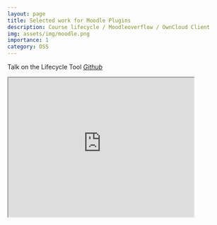 ```yaml
---
layout: page
title: Selected work for Moodle Plugins
description: Course lifecycle / Moodleoverflow / OwnCloud Client
img: assets/img/moodle.png
importance: 1
category: OSS
---
```


Talk on the Lifecycle Tool <a href="https://github.com/learnweb/moodle-tool_lifecycle"><i class="fa-brands fa-github">Github</i></a>
<iframe width="420" height="315"
src="https://www.youtube.com/watch?v=7IduhrBMve4">
</iframe>
